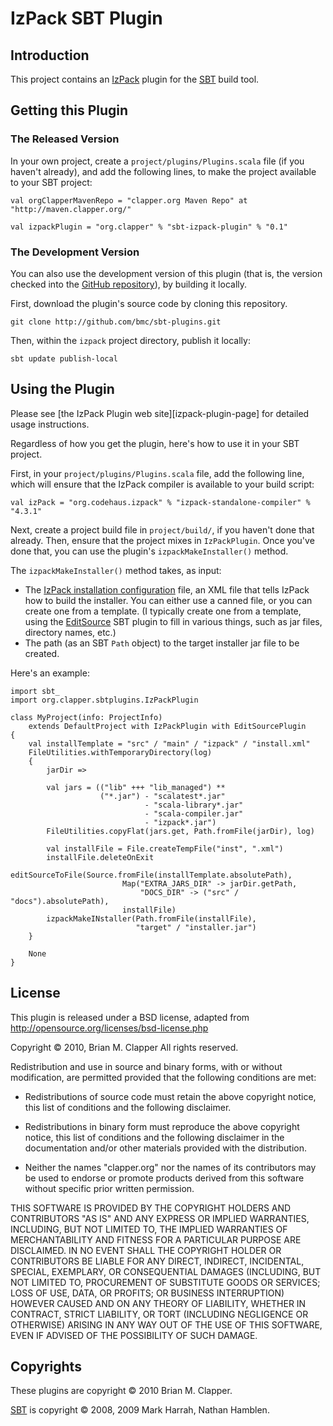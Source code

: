IzPack SBT Plugin
=================

## Introduction

This project contains an [IzPack][izpack] plugin for the [SBT][sbt]
build tool.

[sbt]: http://code.google.com/p/simple-build-tool/
[izpack]: http://izpack.org/

## Getting this Plugin

### The Released Version

In your own project, create a `project/plugins/Plugins.scala` file (if you
haven't already), and add the following lines, to make the project available
to your SBT project:

    val orgClapperMavenRepo = "clapper.org Maven Repo" at "http://maven.clapper.org/"

    val izpackPlugin = "org.clapper" % "sbt-izpack-plugin" % "0.1"

### The Development Version

You can also use the development version of this plugin (that is, the
version checked into the [GitHub repository][github-repo]), by building it
locally.

First, download the plugin's source code by cloning this repository.

    git clone http://github.com/bmc/sbt-plugins.git

Then, within the `izpack` project directory, publish it locally:

    sbt update publish-local

[github-repo]: http://github.com/bmc/sbt-plugins

## Using the Plugin

Please see [the IzPack Plugin web site][izpack-plugin-page] for detailed usage instructions.

[wiki-izpack-plugin]: http://wiki.github.com/bmc/sbt-plugins/izpackplugin

Regardless of how you get the plugin, here's how to use it in your SBT
project.

First, in your `project/plugins/Plugins.scala` file, add the following
line, which will ensure that the IzPack compiler is available to your
build script:

    val izPack = "org.codehaus.izpack" % "izpack-standalone-compiler" % "4.3.1"

Next, create a project build file in `project/build/`, if you haven't done
that already. Then, ensure that the project mixes in `IzPackPlugin`. Once
you've done that, you can use the plugin's `izpackMakeInstaller()` method.

The `izpackMakeInstaller()` method takes, as input:

* The [IzPack installation configuration][izpack-install] file, an XML file
  that tells IzPack how to build the installer. You can either use a
  canned file, or you can create one from a template. (I typically create one
  from a template, using the [EditSource][editsource] SBT plugin to fill in
  various things, such as jar files, directory names, etc.)
* The path (as an SBT `Path` object) to the target installer jar file to be
  created.

[izpack-install]: http://izpack.org/documentation/installation-files.html
[editsource]: http://github.com/bmc/sbt-plugins/tree/master/editsource/

Here's an example:

    import sbt_
    import org.clapper.sbtplugins.IzPackPlugin

    class MyProject(info: ProjectInfo) 
        extends DefaultProject with IzPackPlugin with EditSourcePlugin
    {
        val installTemplate = "src" / "main" / "izpack" / "install.xml"
        FileUtilities.withTemporaryDirectory(log)
        {
            jarDir =>

            val jars = (("lib" +++ "lib_managed") ** 
                        ("*.jar") - "scalatest*.jar"
                                  - "scala-library*.jar"
                                  - "scala-compiler.jar"
                                  - "izpack*.jar")
            FileUtilities.copyFlat(jars.get, Path.fromFile(jarDir), log)

            val installFile = File.createTempFile("inst", ".xml")
            installFile.deleteOnExit
            editSourceToFile(Source.fromFile(installTemplate.absolutePath),
                             Map("EXTRA_JARS_DIR" -> jarDir.getPath,
                                 "DOCS_DIR" -> ("src" / "docs").absolutePath),
                             installFile)
            izpackMakeINstaller(Path.fromFile(installFile),
                                "target" / "installer.jar")
        }

        None
    }

## License

This plugin is released under a BSD license, adapted from
<http://opensource.org/licenses/bsd-license.php>

Copyright &copy; 2010, Brian M. Clapper
All rights reserved.

Redistribution and use in source and binary forms, with or without
modification, are permitted provided that the following conditions are
met:

* Redistributions of source code must retain the above copyright notice,
  this list of conditions and the following disclaimer.

* Redistributions in binary form must reproduce the above copyright
  notice, this list of conditions and the following disclaimer in the
  documentation and/or other materials provided with the distribution.

* Neither the names "clapper.org" nor the names of its contributors may be
  used to endorse or promote products derived from this software without
  specific prior written permission.

THIS SOFTWARE IS PROVIDED BY THE COPYRIGHT HOLDERS AND CONTRIBUTORS "AS
IS" AND ANY EXPRESS OR IMPLIED WARRANTIES, INCLUDING, BUT NOT LIMITED TO,
THE IMPLIED WARRANTIES OF MERCHANTABILITY AND FITNESS FOR A PARTICULAR
PURPOSE ARE DISCLAIMED. IN NO EVENT SHALL THE COPYRIGHT HOLDER OR
CONTRIBUTORS BE LIABLE FOR ANY DIRECT, INDIRECT, INCIDENTAL, SPECIAL,
EXEMPLARY, OR CONSEQUENTIAL DAMAGES (INCLUDING, BUT NOT LIMITED TO,
PROCUREMENT OF SUBSTITUTE GOODS OR SERVICES; LOSS OF USE, DATA, OR
PROFITS; OR BUSINESS INTERRUPTION) HOWEVER CAUSED AND ON ANY THEORY OF
LIABILITY, WHETHER IN CONTRACT, STRICT LIABILITY, OR TORT (INCLUDING
NEGLIGENCE OR OTHERWISE) ARISING IN ANY WAY OUT OF THE USE OF THIS
SOFTWARE, EVEN IF ADVISED OF THE POSSIBILITY OF SUCH DAMAGE.

## Copyrights

These plugins are copyright &copy; 2010 Brian M. Clapper.

[SBT][sbt] is copyright &copy; 2008, 2009 Mark Harrah, Nathan Hamblen.
